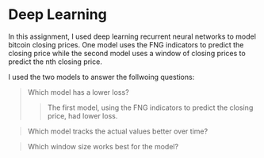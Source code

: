 # Deep Learning

In this assignment, I used deep learning recurrent neural networks to model bitcoin closing prices. One model uses the FNG indicators to predict the closing price while the second model uses a window of closing prices to predict the nth closing price.

I used the two models to answer the follwoing questions: 

>Which model has a lower loss?
>>The first model, using the FNG indicators to predict the closing price, had lower loss. 

>Which model tracks the actual values better over time?
>>

>Which window size works best for the model?